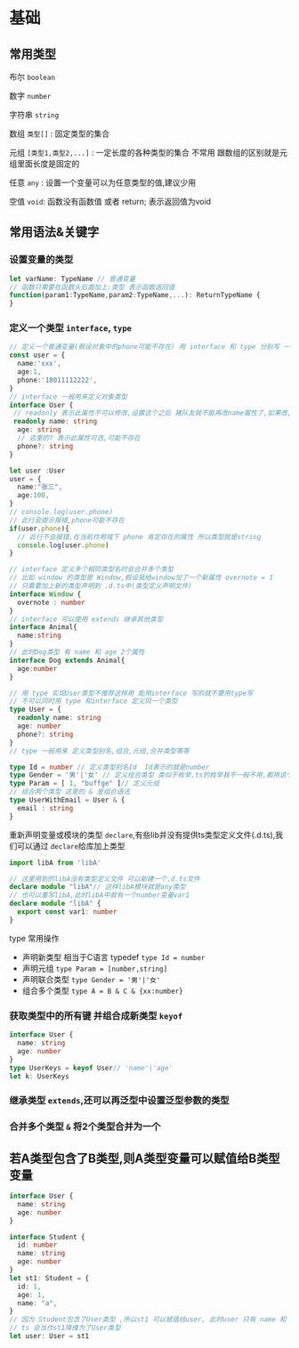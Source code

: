 # 基础

## 常用类型
  布尔 ```boolean```

  数字 ```number```

  字符串 ```string```
  
  数组 ```类型[]``` : 固定类型的集合
  
  元组 ```[类型1,类型2,...]``` : 一定长度的各种类型的集合 不常用 跟数组的区别就是元组里面长度是固定的

  任意 ```any``` : 设置一个变量可以为任意类型的值,建议少用

  空值 ```void```: 函数没有函数值 或者 return; 表示返回值为void

## 常用语法&关键字

### 设置变量的类型 
```typescript
let varName: TypeName // 普通变量
// 函数只需要在函数头后面加上:类型 表示函数返回值
function(param1:TypeName,param2:TypeName,...): ReturnTypeName {
}
```


### 定义一个类型 ```interface```, ```type```
```typescript
// 定义一个普通变量(假设对象中的phone可能不存在) 用 interface 和 type 分别写 一个 User类型
const user = {
  name:'xxx',
  age:1,
  phone:'18011112222',
}
// interface 一般用来定义对象类型
interface User {
 // readonly 表示此属性不可以修改,设置这个之后 猪队友就不能再改name属性了,如果改,ts会提示错误
 readonly name: string
  age: string
  // 这里的? 表示此属性可选,可能不存在
  phone?: string
}

let user :User
user = {
  name:"张三",
  age:100,
}
// console.log(user.phone)
// 此行会提示报错,phone可能不存在
if(user.phone){
  // 此行不会报错,在当前作用域下 phone 肯定存在的属性 所以类型就是string
  console.log(user.phone)
}

// interface 定义多个相同类型名时会合并多个类型
// 比如 window 的类型是 Window,假设我给window加了一个新属性 overnote = 1
// 只需要加上新的类型声明到 .d.ts中(类型定义声明文件)
interface Window {
  overnote : number
} 
// interface 可以使用 extends 继承其他类型
interface Animal{
  name:string
}
// 此时Dog类型 有 name 和 age 2个属性
interface Dog extends Animal{
  age:number
}

// 用 type 实现User类型不推荐这样用 能用interface 写的就不要用type写
// 不可以同时用 type 和interface 定义同一个类型
type User = {
  readonly name: string
  age: number
  phone?: string
}
// type 一般用来 定义类型别名,组合,元组,合并类型等等

type Id = number // 定义类型别名Id  Id表示的就是number
type Gender = '男'|'女' // 定义组合类型 类似于枚举,ts的枚举我不一般不用,都用这个代替
type Param = [ 1, "buffge" ]// 定义元组
// 组合两个类型 这里的 & 是组合语法
type UserWithEmail = User & {
  email : string
}

```
  重新声明变量或模块的类型 ```declare```,有些lib并没有提供ts类型定义文件(.d.ts),我们可以通过
  ```declare```给库加上类型
```typescript
import libA from 'libA'

// 这里用到的libA没有类型定义文件 可以新建一个.d.ts文件
declare module "libA"// 这样libA模块就是any类型
// 也可以重写libA,此时libA中就有一个number变量var1
declare module "libA" {
  export const var1: number
}
```
 
type 常用操作

* 声明新类型 相当于C语言 typedef ```type Id = number```
* 声明元组 ```type Param = [number,string]``` 
* 声明联合类型 ```type Gender = '男'|'女' ```
* 组合多个类型 ```type A = B & C & {xx:number}```
  
### 获取类型中的所有键 并组合成新类型 ```keyof```

```typescript
interface User {
  name: string
  age: number
}
type UserKeys = keyof User// 'name'|'age'
let k: UserKeys
```

### 继承类型 ```extends```,还可以再泛型中设置泛型参数的类型

### 合并多个类型 ```&``` 将2个类型合并为一个

## 若A类型包含了B类型,则A类型变量可以赋值给B类型变量
```typescript
interface User {
  name: string
  age: number
}

interface Student {
  id: number
  name: string
  age: number
}
let st1: Student = {
  id: 1,
  age: 1,
  name: "a",
}
// 因为 Student包含了User类型 ,所以st1 可以赋值给user, 此时user 只有 name 和 age属性
// ts 会当作st1降维为了User类型
let user: User = st1
```



